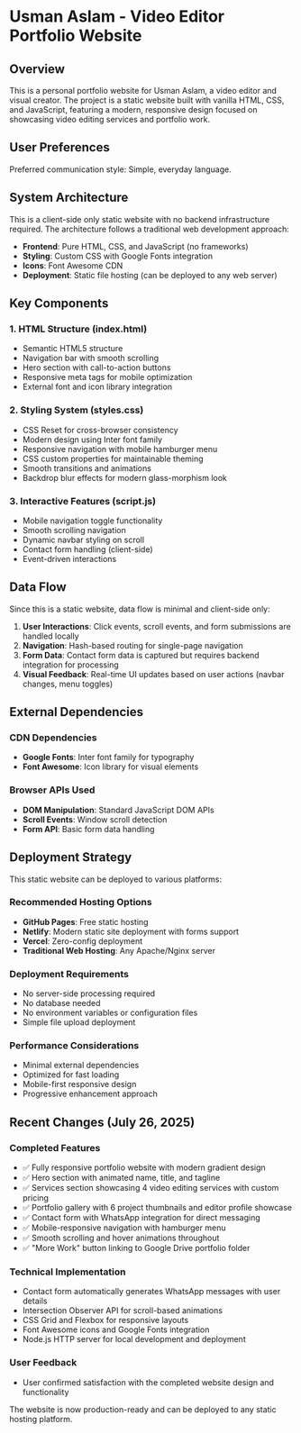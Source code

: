 # Usman Aslam - Video Editor Portfolio Website

## Overview

This is a personal portfolio website for Usman Aslam, a video editor and visual creator. The project is a static website built with vanilla HTML, CSS, and JavaScript, featuring a modern, responsive design focused on showcasing video editing services and portfolio work.

## User Preferences

Preferred communication style: Simple, everyday language.

## System Architecture

This is a client-side only static website with no backend infrastructure required. The architecture follows a traditional web development approach:

- **Frontend**: Pure HTML, CSS, and JavaScript (no frameworks)
- **Styling**: Custom CSS with Google Fonts integration
- **Icons**: Font Awesome CDN
- **Deployment**: Static file hosting (can be deployed to any web server)

## Key Components

### 1. HTML Structure (index.html)
- Semantic HTML5 structure
- Navigation bar with smooth scrolling
- Hero section with call-to-action buttons
- Responsive meta tags for mobile optimization
- External font and icon library integration

### 2. Styling System (styles.css)
- CSS Reset for cross-browser consistency
- Modern design using Inter font family
- Responsive navigation with mobile hamburger menu
- CSS custom properties for maintainable theming
- Smooth transitions and animations
- Backdrop blur effects for modern glass-morphism look

### 3. Interactive Features (script.js)
- Mobile navigation toggle functionality
- Smooth scrolling navigation
- Dynamic navbar styling on scroll
- Contact form handling (client-side)
- Event-driven interactions

## Data Flow

Since this is a static website, data flow is minimal and client-side only:

1. **User Interactions**: Click events, scroll events, and form submissions are handled locally
2. **Navigation**: Hash-based routing for single-page navigation
3. **Form Data**: Contact form data is captured but requires backend integration for processing
4. **Visual Feedback**: Real-time UI updates based on user actions (navbar changes, menu toggles)

## External Dependencies

### CDN Dependencies
- **Google Fonts**: Inter font family for typography
- **Font Awesome**: Icon library for visual elements

### Browser APIs Used
- **DOM Manipulation**: Standard JavaScript DOM APIs
- **Scroll Events**: Window scroll detection
- **Form API**: Basic form data handling

## Deployment Strategy

This static website can be deployed to various platforms:

### Recommended Hosting Options
- **GitHub Pages**: Free static hosting
- **Netlify**: Modern static site deployment with forms support
- **Vercel**: Zero-config deployment
- **Traditional Web Hosting**: Any Apache/Nginx server

### Deployment Requirements
- No server-side processing required
- No database needed
- No environment variables or configuration files
- Simple file upload deployment

### Performance Considerations
- Minimal external dependencies
- Optimized for fast loading
- Mobile-first responsive design
- Progressive enhancement approach

## Recent Changes (July 26, 2025)

### Completed Features
- ✅ Fully responsive portfolio website with modern gradient design
- ✅ Hero section with animated name, title, and tagline
- ✅ Services section showcasing 4 video editing services with custom pricing
- ✅ Portfolio gallery with 6 project thumbnails and editor profile showcase
- ✅ Contact form with WhatsApp integration for direct messaging
- ✅ Mobile-responsive navigation with hamburger menu
- ✅ Smooth scrolling and hover animations throughout
- ✅ "More Work" button linking to Google Drive portfolio folder

### Technical Implementation
- Contact form automatically generates WhatsApp messages with user details
- Intersection Observer API for scroll-based animations
- CSS Grid and Flexbox for responsive layouts
- Font Awesome icons and Google Fonts integration
- Node.js HTTP server for local development and deployment

### User Feedback
- User confirmed satisfaction with the completed website design and functionality

The website is now production-ready and can be deployed to any static hosting platform.